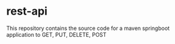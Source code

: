 # rest-api
This repository contains the source code for a maven springboot application to GET, PUT, DELETE, POST
